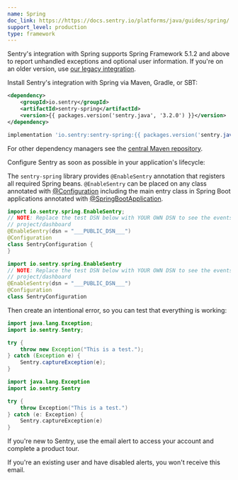 ```yaml
---
name: Spring
doc_link: https://https://docs.sentry.io/platforms/java/guides/spring/
support_level: production
type: framework
---
```


<Alert level="info">
    Sentry's integration with Spring supports Spring Framework 5.1.2 and above to report unhandled exceptions and optional user information. If you're on an older version, use <a href=https://docs.sentry.io/platforms/java/guides/spring/legacy/>our legacy integration</a>.
</Alert>

Install Sentry's integration with Spring via Maven, Gradle, or SBT:

```xml {tabTitle:Maven}
<dependency>
    <groupId>io.sentry</groupId>
    <artifactId>sentry-spring</artifactId>
    <version>{{ packages.version('sentry.java', '3.2.0') }}</version>
</dependency>
```

```groovy {tabTitle:Gradle}
implementation 'io.sentry:sentry-spring:{{ packages.version('sentry.java', '3.2.0') }}'
```

For other dependency managers see the [central Maven repository](https://search.maven.org/artifact/io.sentry/sentry-spring).

Configure Sentry as soon as possible in your application's lifecycle:

<Note>

The `sentry-spring` library provides `@EnableSentry` annotation that registers all required Spring beans. `@EnableSentry` can be placed on any class annotated with [@Configuration](https://docs.spring.io/spring-framework/docs/current/javadoc-api/org/springframework/context/annotation/Configuration.html) including the main entry class in Spring Boot applications annotated with [@SpringBootApplication](https://docs.spring.io/spring-boot/docs/current/api/org/springframework/boot/autoconfigure/SpringBootApplication.html).

</Note>

```java {tabTitle:Java}
import io.sentry.spring.EnableSentry;
// NOTE: Replace the test DSN below with YOUR OWN DSN to see the events from this app in your Sentry
// project/dashboard
@EnableSentry(dsn = "___PUBLIC_DSN___")
@Configuration
class SentryConfiguration {
}
```

```kotlin {tabTitle:Kotlin}
import io.sentry.spring.EnableSentry
// NOTE: Replace the test DSN below with YOUR OWN DSN to see the events from this app in your Sentry
// project/dashboard
@EnableSentry(dsn = "___PUBLIC_DSN___")
@Configuration
class SentryConfiguration
```

Then create an intentional error, so you can test that everything is working:

```java {tabTitle: Java}
import java.lang.Exception;
import io.sentry.Sentry;

try {
    throw new Exception("This is a test.");
} catch (Exception e) {
    Sentry.captureException(e);
}
```

```kotlin {tabTitle: Kotlin}
import java.lang.Exception
import io.sentry.Sentry

try {
    throw Exception("This is a test.")
} catch (e: Exception) {
    Sentry.captureException(e)
}
```

If you're new to Sentry, use the email alert to access your account and complete a product tour.

If you're an existing user and have disabled alerts, you won't receive this email.  
